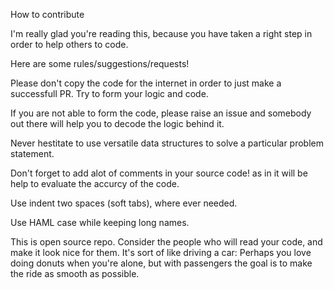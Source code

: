 How to contribute

I'm really glad you're reading this, because you have taken a right step in order to help others to code.

Here are some rules/suggestions/requests!

Please don't copy the code for the internet in order to just make a successfull PR. Try to form your logic and code.

If you are not able to form the code, please raise an issue and somebody out there will help you to decode the logic behind it.

Never hestitate to use versatile data structures to solve a particular problem statement.

Don't forget to add alot of comments in your source code! as in it will be help to evaluate the accurcy of the code.

Use indent two spaces (soft tabs), where ever needed.

Use HAML case while keeping long names.

This is open source repo. Consider the people who will read your code, and make it look nice for them. It's sort of like driving a car: Perhaps you love doing donuts when you're alone, but with passengers the goal is to make the ride as smooth as possible.
